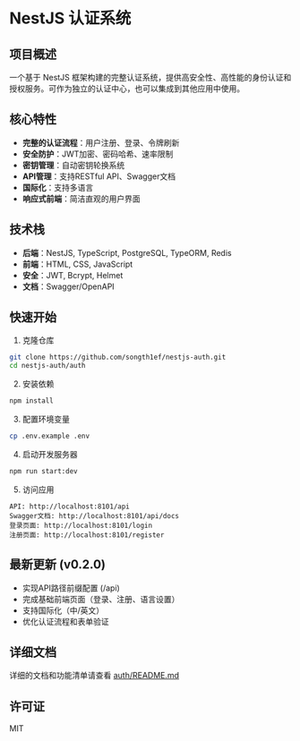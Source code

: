# NestJS 认证系统

## 项目概述

一个基于 NestJS 框架构建的完整认证系统，提供高安全性、高性能的身份认证和授权服务。可作为独立的认证中心，也可以集成到其他应用中使用。

## 核心特性

- **完整的认证流程**：用户注册、登录、令牌刷新
- **安全防护**：JWT加密、密码哈希、速率限制
- **密钥管理**：自动密钥轮换系统
- **API管理**：支持RESTful API、Swagger文档
- **国际化**：支持多语言
- **响应式前端**：简洁直观的用户界面

## 技术栈

- **后端**：NestJS, TypeScript, PostgreSQL, TypeORM, Redis
- **前端**：HTML, CSS, JavaScript
- **安全**：JWT, Bcrypt, Helmet
- **文档**：Swagger/OpenAPI

## 快速开始

1. 克隆仓库
```bash
git clone https://github.com/songth1ef/nestjs-auth.git
cd nestjs-auth/auth
```

2. 安装依赖
```bash
npm install
```

3. 配置环境变量
```bash
cp .env.example .env
```

4. 启动开发服务器
```bash
npm run start:dev
```

5. 访问应用
```
API: http://localhost:8101/api
Swagger文档: http://localhost:8101/api/docs
登录页面: http://localhost:8101/login
注册页面: http://localhost:8101/register
```

## 最新更新 (v0.2.0)

- 实现API路径前缀配置 (/api)
- 完成基础前端页面（登录、注册、语言设置）
- 支持国际化（中/英文）
- 优化认证流程和表单验证

## 详细文档

详细的文档和功能清单请查看 [auth/README.md](auth/README.md)

## 许可证

MIT
